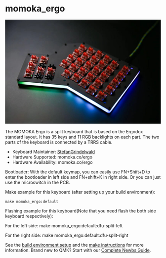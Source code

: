 # momoka_ergo

![momoka_ergo](https://github.com/StefanGrindelwald/TestDemo/blob/master/Momoka_ergo.jpg?raw=true)

The MOMOKA Ergo is a split keyboard that is based on the Ergodox standard layout. It has 35 keys and 11 RGB backlights on each part. The two parts of the keyboard is connected by a TRRS cable.

* Keyboard Maintainer: [StefanGrindelwald](https://github.com/StefanGrindelwald)
* Hardware Supported: momoka.co/ergo
* Hardware Availability: momoka.co/ergo

Bootloader:
With the default keymap, you can easily use FN+Shift+D to enter the bootloader in left side and FN+shift+K in right side. Or you can just use the microswitch in the PCB.

Make example for this keyboard (after setting up your build environment):

    make momoka_ergo:default

Flashing example for this keyboard(Note that you need flash the both side keyboard respectively):

For the left side:
    make momoka_ergo:default:dfu-split-left

For the right side:
    make momoka_ergo:default:dfu-split-right
    
See the [build environment setup](https://docs.qmk.fm/#/getting_started_build_tools) and the [make instructions](https://docs.qmk.fm/#/getting_started_make_guide) for more information. Brand new to QMK? Start with our [Complete Newbs Guide](https://docs.qmk.fm/#/newbs).
